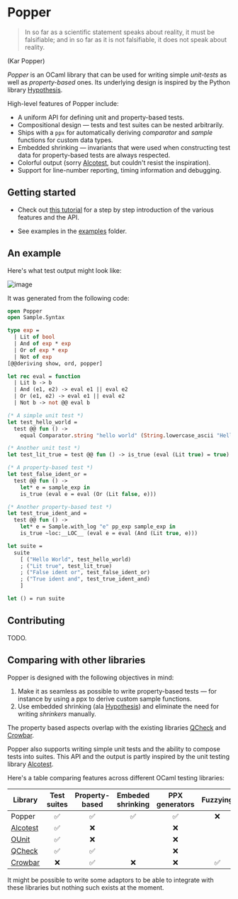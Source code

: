 # Popper

> In so far as a scientific statement speaks about reality, it must be
> falsifiable; and in so far as it is not falsifiable, it does not speak about
> reality.

(Kar Popper)

*Popper* is an OCaml library that can be used for writing simple *unit-tests*
as well as *property-based* ones. Its underlying design is inspired by the Python library
[Hypothesis](https://hypothesis.readthedocs.io/en/latest/). 

High-level features of Popper include:

- A uniform API for defining unit and property-based tests.
- Compositional design — tests and test suites can be nested arbitrarily.
- Ships with a `ppx` for automatically deriving *comparator* and *sample* functions for custom data types.
- Embedded shrinking — invariants that were used when constructing test data for property-based tests are always respected.
- Colorful output (sorry [Alcotest](https://github.com/mirage/alcotest), but couldn't resist the inspiration).
- Support for line-number reporting, timing information and debugging. 

## Getting started

- Check out [this tutorial](docs/tutorial.md) for a step by step introduction of the various features and the API.

- See examples in the [examples](examples) folder.

## An example

Here's what test output might look like:

![image](https://user-images.githubusercontent.com/820478/116737784-8f34ac00-a9e9-11eb-8130-a89adce0522f.png)

It was generated from the following code:

```ocaml
open Popper
open Sample.Syntax

type exp =
  | Lit of bool
  | And of exp * exp
  | Or of exp * exp
  | Not of exp
[@@deriving show, ord, popper]

let rec eval = function
  | Lit b -> b
  | And (e1, e2) -> eval e1 || eval e2
  | Or (e1, e2) -> eval e1 || eval e2
  | Not b -> not @@ eval b

(* A simple unit test *)
let test_hello_world =
  test @@ fun () ->
    equal Comparator.string "hello world" (String.lowercase_ascii "Hello World")

(* Another unit test *)
let test_lit_true = test @@ fun () -> is_true (eval (Lit true) = true)

(* A property-based test *)
let test_false_ident_or =
  test @@ fun () ->
    let* e = sample_exp in
    is_true (eval e = eval (Or (Lit false, e)))

(* Another property-based test *)
let test_true_ident_and =
  test @@ fun () ->
    let* e = Sample.with_log "e" pp_exp sample_exp in
    is_true ~loc:__LOC__ (eval e = eval (And (Lit true, e)))

let suite =
  suite
    [ ("Hello World", test_hello_world)
    ; ("Lit true", test_lit_true)
    ; ("False ident or", test_false_ident_or)
    ; ("True ident and", test_true_ident_and)
    ]

let () = run suite
```

## Contributing

TODO.

## Comparing with other libraries

Popper is designed with the following objectives in mind:

1. Make it as seamless as possible to write property-based tests — for instance by using a ppx to derive custom sample functions.
2. Use embedded shrinking (ala [Hypothesis](https://hypothesis.readthedocs.io/en/latest/)) and eliminate the need for writing *shrinkers* manually.

The property based aspects overlap with the existing libraries [QCheck](https://github.com/c-cube/qcheck) and
[Crowbar](https://github.com/stedolan/crowbar).

Popper also supports writing simple unit tests and the ability to compose
tests into suites.  This API and the output is partly inspired by the unit
testing library [Alcotest](https://github.com/mirage/alcotest).

Here's a table comparing features across different OCaml testing libraries:


| Library                                           | Test suites   | Property-based | Embeded shrinking | PPX generators | Fuzzying
| --------------------------------------------------|:-------------:|:--------------:|:-----------------:|:--------------:|:---------:|
| Popper                                            | ✅            | ✅              | ✅                | ✅             | ❌ 
| [Alcotest](https://github.com/mirage/alcotest)    | ✅            | ❌              |                   | ❌             | 
| [OUnit](https://github.com/gildor478/ounit)       | ✅            | ❌              |                   | ❌             | 
| [QCheck](https://github.com/c-cube/qcheck)        | ✅            | ✅              |                   | ❌             |
| [Crowbar](https://github.com/stedolan/crowbar)    | ❌            | ✅              | ❌                | ❌              | ✅  

It might be possible to write some adaptors to be able to integrate with
these libraries but nothing such exists at the moment.
